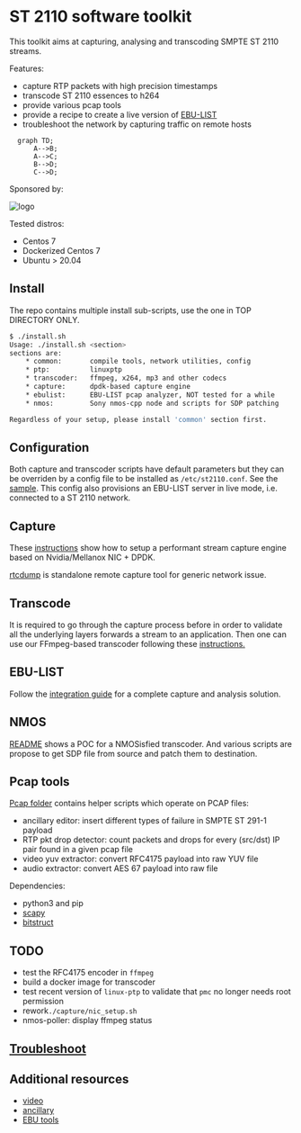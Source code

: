 # ST 2110 software toolkit

This toolkit aims at capturing, analysing and transcoding SMPTE ST 2110 streams.

Features:

* capture RTP packets with high precision timestamps
* transcode ST 2110 essences to h264
* provide various pcap tools
* provide a recipe to create a live version of [EBU-LIST](https://tech.ebu.ch/list)
* troubleshoot the network by capturing traffic on remote hosts

```mermaid
  graph TD;
      A-->B;
      A-->C;
      B-->D;
      C-->D;
```

Sponsored by:

![logo](https://site-cbc.radio-canada.ca/site/annual-reports/2014-2015/_images/about/services/cbc-radio-canada.png)

Tested distros:

* Centos 7
* Dockerized Centos 7
* Ubuntu > 20.04

## Install

The repo contains multiple install sub-scripts, use the one in TOP
DIRECTORY ONLY.

```sh
$ ./install.sh
Usage: ./install.sh <section>
sections are:
    * common:       compile tools, network utilities, config
    * ptp:          linuxptp
    * transcoder:   ffmpeg, x264, mp3 and other codecs
    * capture:      dpdk-based capture engine
    * ebulist:      EBU-LIST pcap analyzer, NOT tested for a while
    * nmos:         Sony nmos-cpp node and scripts for SDP patching

Regardless of your setup, please install 'common' section first.
```

## Configuration

Both capture and transcoder scripts have default parameters but they can
be overriden by a config file to be installed as `/etc/st2110.conf`.
See the [sample](./config/st2110.conf). This config also provisions an
EBU-LIST server in live mode, i.e. connected to a ST 2110 network.

## Capture

These [instructions](./capture/README.md)
show how to setup a performant stream capture engine based on Nvidia/Mellanox NIC + DPDK.

[rtcdump](./capture/rtcpdump.sh) is standalone remote capture tool for
generic network issue.

## Transcode

It is required to go through the capture process before in order to
validate all the underlying layers forwards a stream to an application.
Then one can use our FFmpeg-based transcoder following these
[instructions.](./transcoder/README.md)

## EBU-LIST

Follow the [integration guide](./ebu-list/README.md) for a complete capture and analysis solution.

## NMOS

[README](./nmos/README.md) shows a POC for a NMOSisfied transcoder. And
various scripts are propose to get SDP file from source and patch them
to destination.

## Pcap tools

[Pcap folder](./pcap) contains helper scripts which operate on PCAP files:

* ancillary editor: insert different types of failure in SMPTE ST 291-1 payload
* RTP pkt drop detector: count packets and drops for every (src/dst) IP pair found in a given pcap file
* video yuv extractor: convert RFC4175 payload into raw YUV file
* audio extractor: convert AES 67 payload into raw file

Dependencies:

* python3 and pip
* [scapy](https://scapy.net/)
* [bitstruct](https://pypi.org/project/bitstruct/)

## TODO

* test the RFC4175 encoder in `ffmpeg`
* build a docker image for transcoder
* test recent version of `linux-ptp` to validate that `pmc` no longer needs root permission
* rework`./capture/nic_setup.sh`
* nmos-poller: display ffmpeg status

## [Troubleshoot](./doc/troubleshoot.md)

## Additional resources

* [video](https://github.com/FOXNEOAdvancedTechnology/smpte2110-20-dissector)
* [ancillary](https://github.com/FOXNEOAdvancedTechnology/smpte2110-40-dissector)
* [EBU tools](https://github.com/ebu/smpte2110-analyzer)
